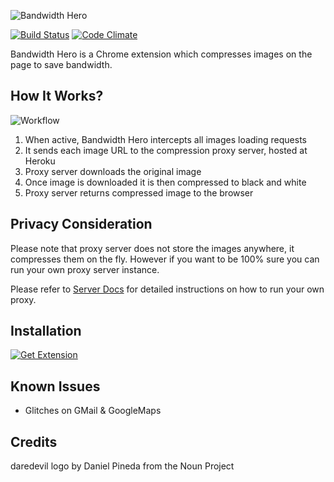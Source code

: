 ![Bandwidth Hero](https://raw.githubusercontent.com/ayastreb/bandwidth-hero/master/docs/logo.png)

[![Build Status](https://travis-ci.org/ayastreb/bandwidth-hero.svg?branch=master)](https://travis-ci.org/ayastreb/bandwidth-hero)
[![Code Climate](https://codeclimate.com/github/ayastreb/bandwidth-hero/badges/gpa.svg)](https://codeclimate.com/github/ayastreb/bandwidth-hero)

Bandwidth Hero is a Chrome extension which compresses images on the page to save bandwidth.

## How It Works?

![Workflow](https://raw.githubusercontent.com/ayastreb/bandwidth-hero/master/docs/workflow-v2.png)

1. When active, Bandwidth Hero intercepts all images loading requests
2. It sends each image URL to the compression proxy server, hosted at Heroku
3. Proxy server downloads the original image
4. Once image is downloaded it is then compressed to black and white
5. Proxy server returns compressed image to the browser

## Privacy Consideration

Please note that proxy server does not store the images anywhere, it compresses them on the fly.
However if you want to be 100% sure you can run your own proxy server instance.

Please refer to [Server Docs](https://github.com/ayastreb/bandwidth-hero/tree/master/server) 
for detailed instructions on how to run your own proxy.

## Installation

[![Get Extension](https://developer.chrome.com/webstore/images/ChromeWebStore_BadgeWBorder_v2_340x96.png)](https://chrome.google.com/webstore/detail/bandwidth-hero/mmhippoadkhcflebgghophicgldbahdb?hl=en-US)

## Known Issues

* Glitches on GMail & GoogleMaps

## Credits

daredevil logo by Daniel Pineda from the Noun Project
